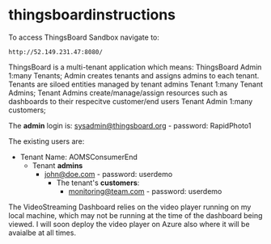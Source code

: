 # thingsboardinstructions

To access ThingsBoard Sandbox navigate to:
```
http://52.149.231.47:8080/
```

ThingsBoard is a multi-tenant application which means:
  ThingsBoard Admin 1:many Tenants; Admin creates tenants and assigns admins to each tenant. Tenants are siloed entities managed by tenant admins
  Tenant 1:many Tenant Admins; Tenant Admins create/manage/assign resources such as dashboards to their respecitve customer/end users
  Tenant Admin 1:many customers; 
  

The **admin** login is:
sysadmin@thingsboard.org - password: RapidPhoto1

The existing users are:

* Tenant Name: AOMSConsumerEnd
  - Tenant **admins** 
    - john@doe.com - password: userdemo
      - The tenant's **customers**: 
          - monitoring@team.com - password: userdemo
          
          
The VideoStreaming Dashboard relies on the video player running on my local machine, which may not be running at the time of the dashboard being viewed. I will soon deploy the video player on Azure also where it will be avaialbe at all times.
